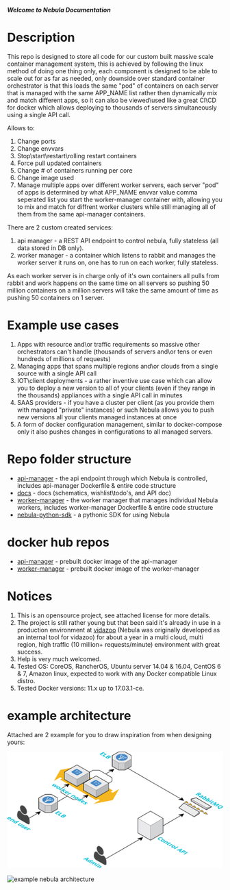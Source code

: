 ***Welcome to Nebula Documentation***

# Description

This repo is designed to store all code for our custom built massive scale container management system, this is achieved by following the linux method of doing one thing only, each component is designed to be able to scale out for as far as needed, only downside over standard container orchestrator is that this loads the same "pod" of containers on each server that is managed with the same APP_NAME list rather then dynamically mix and match different apps, so it can also be viewed\used like a great CI\CD for docker which allows deploying to thousands of servers simultaneously using a single API call.

Allows to:

1. Change ports
2. Change envvars
3. Stop\start\restart\rolling restart containers
4. Force pull updated containers
5. Change # of containers running per core
6. Change image used
7. Manage multiple apps over different worker servers, each server "pod" of apps is determined by what APP_NAME envvar value comma seperated list you start the worker-manager container with, allowing you to mix and match for diffrent worker clusters while still managing all of them from the same api-manager containers.

There are 2 custom created services:
1. api manager - a REST API endpoint to control nebula, fully stateless (all data stored in DB only).
2. worker manager - a container which listens to rabbit and manages the worker server it runs on, one has to run on each worker, fully stateless.

As each worker server is in charge only of it's own containers all pulls from rabbit and work happens on the same time on all servers so pushing 50 million containers on a million servers will take the same amount of time as pushing 50 containers on 1 server.

# Example use cases

1. Apps with resource and\or traffic requirements so massive other orchestrators can't handle (thousands of servers and\or tens or even hundreds of millions of requests)
2. Managing apps that spans multiple regions and\or clouds from a single source with a single API call
3. IOT\client deployments - a rather inventive use case which can allow you to deploy a new version to all of your clients (even if they range in the thousands) appliances with a single API call in minutes
4. SAAS providers - if you have a cluster per client (as you provide them with managed "private" instances) or such Nebula allows you to push new versions all your clients managed instances at once
5. A form of docker configuration management, similar to docker-compose only it also pushes changes in configurations to all managed servers.

# Repo folder structure

* [api-manager](https://github.com/nebula-orchestrator/worker-manager) - the api endpoint through which Nebula is controlled, includes api-manager Dockerfile & entire code structure
* [docs](https://github.com/nebula-orchestrator/docs) - docs (schematics, wishlist\todo's, and API doc)
* [worker-manager](https://github.com/nebula-orchestrator/api-manager) - the worker manager that manages individual Nebula workers, includes worker-manager Dockerfile & entire code structure
* [nebula-python-sdk](https://github.com/nebula-orchestrator/nebula-python-sdk) - a pythonic SDK for using Nebula

# docker hub repos

* [api-manager](https://hub.docker.com/r/nebulaorchestrator/api/) - prebuilt docker image of the api-manager
* [worker-manager](https://hub.docker.com/r/nebulaorchestrator/worker/) - prebuilt docker image of the worker-manager

# Notices

 1. This is an opensource project, see attached license for more details.
 2. The project is still rather young but that been said it's already in use in a production environment at [vidazoo](https://www.vidazoo.com/) (Nebula was originally developed as an internal tool for vidazoo) for about a year in a multi cloud, multi region, high traffic (10 million+ requests/minute) environment with great success.
 3. Help is very much welcomed.
 4. Tested OS: CoreOS, RancherOS, Ubuntu server 14.04 & 16.04, CentOS 6 & 7, Amazon linux, expected to work with any Docker compatible Linux distro.
 5. Tested Docker versions: 11.x up to 17.03.1-ce.

# example architecture

Attached are 2 example for you to draw inspiration from when designing yours:

![example nebula architecture](cloudcraft%20-%20nebula.png "example nebula architecture")



![example nebula architecture](nebula.png "example nebula architecture")